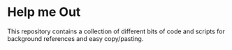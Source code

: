 # Help me Out

This repository contains a collection of different bits of code and scripts for background references and easy copy/pasting.
